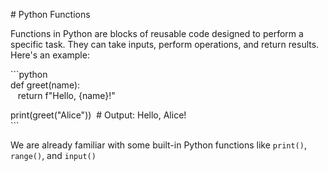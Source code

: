 \# Python Functions

Functions in Python are blocks of reusable code designed to perform a specific task. They can take inputs, perform operations, and return results. Here's an example:

\`\`\`python  
def greet(name):  
   return f"Hello, {name}!"

print(greet("Alice"))  # Output: Hello, Alice!  
\`\`\`

We are already familiar with some built-in Python functions like `print()`, `range()`, and `input()`
